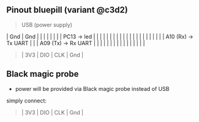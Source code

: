 ## Pinout bluepill (variant @c3d2)

> USB (power supply)

| Gnd         | Gnd                 |
|             |                     |
|             |                     |
| PC13 -> led |                     |
|             |                     |
|             |                     |
|             |                     |
|             |                     |
|             |                     |
|             |                     |
|             | A10 (Rx) -> Tx UART |
|             | A09 (Tx) -> Rx UART |
|             |                     |
|             |                     |
|             |                     |
|             |                     |
|             |                     |

> | 3V3 | DIO | CLK | Gnd |


## Black magic probe

* power will be provided via Black magic probe instead of USB

simply connect:

> | 3V3 | DIO | CLK | Gnd |
